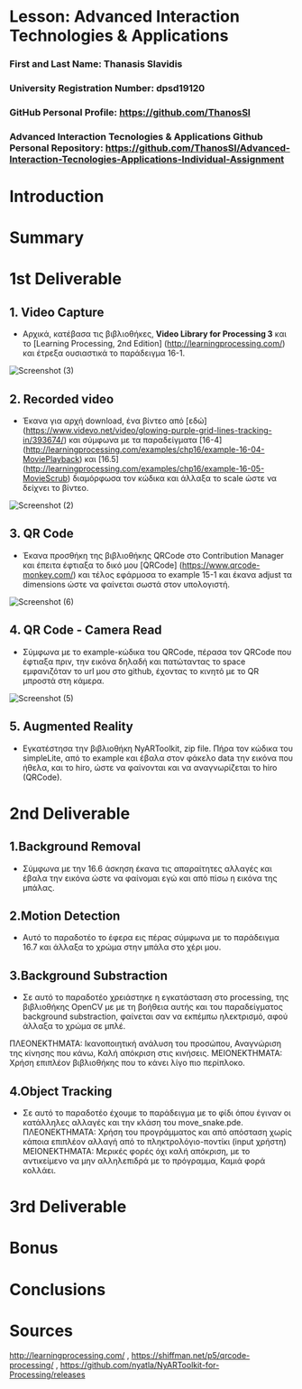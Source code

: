 # Lesson: Advanced Interaction Technologies & Applications

### First and Last Name: Thanasis Slavidis
### University Registration Number: dpsd19120
### GitHub Personal Profile: https://github.com/ThanosSl
### Advanced Interaction Tecnologies & Applications Github Personal Repository: https://github.com/ThanosSl/Advanced-Interaction-Tecnologies-Applications-Individual-Assignment

# Introduction

# Summary


# 1st Deliverable
## 1. Video Capture
* Αρχικά, κατέβασα τις βιβλιοθήκες, **Video Library for Processing 3** και το [Learning Processing, 2nd Edition] (http://learningprocessing.com/) και έτρεξα ουσιαστικά το παράδειγμα 16-1.

![Screenshot (3)](https://user-images.githubusercontent.com/100956202/199953013-255c64c6-9535-489a-a9f0-f641a9f2ffe1.png)


## 2. Recorded video
* Έκανα για αρχή download, ένα βίντεο από [εδώ] (https://www.videvo.net/video/glowing-purple-grid-lines-tracking-in/393674/) και σύμφωνα με τα παραδείγματα [16-4] (http://learningprocessing.com/examples/chp16/example-16-04-MoviePlayback) και [16.5] (http://learningprocessing.com/examples/chp16/example-16-05-MovieScrub) διαμόρφωσα τον κώδικα και άλλαξα το scale ώστε να δείχνει το βίντεο.

![Screenshot (2)](https://user-images.githubusercontent.com/100956202/199953064-c5209176-d12d-44d1-b45e-b40afe84ac08.png)


## 3. QR Code
* Έκανα προσθήκη της βιβλιοθήκης QRCode στο Contribution Manager και έπειτα έφτιαξα το δικό μου [QRCode] (https://www.qrcode-monkey.com/) και τέλος εφάρμοσα το example 15-1 και έκανα adjust τα dimensions ώστε να φαίνεται σωστά στον υπολογιστή.

![Screenshot (6)](https://user-images.githubusercontent.com/100956202/199953421-a172bb60-6d24-4fbd-a6f2-d1f2bb407b00.png)



## 4. QR Code - Camera Read
* Σύμφωνα με το example-κώδικα του QRCode, πέρασα τον QRCode που έφτιαξα πριν, την εικόνα δηλαδή και πατώταντας το space εμφανιζόταν το url μου στο github, έχοντας το κινητό με το QR μπροστά στη κάμερα.

![Screenshot (5)](https://user-images.githubusercontent.com/100956202/199953140-747dd20b-f5da-42c1-a0b6-efd1527639e4.png)


## 5. Augmented Reality
* Εγκατέστησα την βιβλιοθήκη NyARToolkit, zip file. Πήρα τον κώδικα του simpleLite, από το example και έβαλα στον φάκελο data την εικόνα που ήθελα, και το hiro, ώστε να φαίνονται και να αναγνωρίζεται το hiro (QRCode).

# 2nd Deliverable
## 1.Background Removal
* Σύμφωνα με την 16.6 άσκηση έκανα τις απαραίτητες αλλαγές και έβαλα την εικόνα ώστε να φαίνομαι εγώ και από πίσω η εικόνα της μπάλας. 

## 2.Motion Detection
* Αυτό το παραδοτέο το έφερα εις πέρας σύμφωνα με το παράδειγμα 16.7 και άλλαξα το χρώμα στην μπάλα στο χέρι μου.

## 3.Background Substraction
* Σε αυτό το παραδοτέο χρειάστηκε η εγκατάσταση στο processing, της βιβλιοθήκης OpenCV με με τη βοήθεια αυτής και του παραδείγματος background substraction, φαίνεται σαν να εκπέμπω ηλεκτρισμό, αφού άλλαξα το χρώμα σε μπλέ.

ΠΛΕΟΝΕΚΤΗΜΑΤΑ: Ικανοποιητική ανάλυση του προσώπου, Αναγνώριση της κίνησης που κάνω, Καλή απόκριση στις κινήσεις.
ΜΕΙΟΝΕΚΤΗΜΑΤΑ: Χρήση επιπλέον βιβλιοθήκης που το κάνει λίγο πιο περίπλοκο.

## 4.Object Tracking
* Σε αυτό το παραδοτέο έχουμε το παράδειγμα με το φίδι όπου έγιναν οι κατάλληλες αλλαγές και την κλάση του move_snake.pde.
ΠΛΕΟΝΕΚΤΗΜΑΤΑ: Χρήση του προγράμματος και από απόσταση χωρίς κάποια επιπλέον αλλαγή από το πληκτρολόγιο-ποντίκι (input χρήστη)
ΜΕΙΟΝΕΚΤΗΜΑΤΑ: Μερικές φορές όχι καλή απόκριση, με το αντικείμενο να μην αλληλεπιδρά με το πρόγραμμα, Καμιά φορά κολλάει.

# 3rd Deliverable 


# Bonus 


# Conclusions


# Sources
http://learningprocessing.com/ , https://shiffman.net/p5/qrcode-processing/ , https://github.com/nyatla/NyARToolkit-for-Processing/releases
